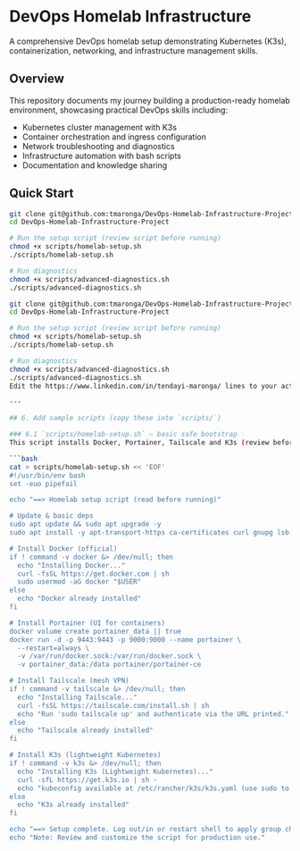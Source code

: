 # DevOps Homelab Infrastructure

A comprehensive DevOps homelab setup demonstrating Kubernetes (K3s), containerization, networking, and infrastructure management skills.

## Overview

This repository documents my journey building a production-ready homelab environment, showcasing practical DevOps skills including:

- Kubernetes cluster management with K3s
- Container orchestration and ingress configuration
- Network troubleshooting and diagnostics
- Infrastructure automation with bash scripts
- Documentation and knowledge sharing

## Quick Start

```bash
git clone git@github.com:tmaronga/DevOps-Homelab-Infrastructure-Project.git
cd DevOps-Homelab-Infrastructure-Project

# Run the setup script (review script before running)
chmod +x scripts/homelab-setup.sh
./scripts/homelab-setup.sh

# Run diagnostics
chmod +x scripts/advanced-diagnostics.sh
./scripts/advanced-diagnostics.sh

git clone git@github.com:tmaronga/DevOps-Homelab-Infrastructure-Project.git
cd DevOps-Homelab-Infrastructure-Project

# Run the setup script (review script before running)
chmod +x scripts/homelab-setup.sh
./scripts/homelab-setup.sh

# Run diagnostics
chmod +x scripts/advanced-diagnostics.sh
./scripts/advanced-diagnostics.sh
Edit the https://www.linkedin.com/in/tendayi-maronga/ lines to your actual contact info.

---

## 6. Add sample scripts (copy these into `scripts/`)

### 6.1 `scripts/homelab-setup.sh` — basic safe bootstrap
This script installs Docker, Portainer, Tailscale and K3s (review before running).

```bash
cat > scripts/homelab-setup.sh << 'EOF'
#!/usr/bin/env bash
set -euo pipefail

echo "==> Homelab setup script (read before running)"

# Update & basic deps
sudo apt update && sudo apt upgrade -y
sudo apt install -y apt-transport-https ca-certificates curl gnupg lsb-release

# Install Docker (official)
if ! command -v docker &> /dev/null; then
  echo "Installing Docker..."
  curl -fsSL https://get.docker.com | sh
  sudo usermod -aG docker "$USER"
else
  echo "Docker already installed"
fi

# Install Portainer (UI for containers)
docker volume create portainer_data || true
docker run -d -p 9443:9443 -p 9000:9000 --name portainer \
  --restart=always \
  -v /var/run/docker.sock:/var/run/docker.sock \
  -v portainer_data:/data portainer/portainer-ce

# Install Tailscale (mesh VPN)
if ! command -v tailscale &> /dev/null; then
  echo "Installing Tailscale..."
  curl -fsSL https://tailscale.com/install.sh | sh
  echo "Run 'sudo tailscale up' and authenticate via the URL printed."
else
  echo "Tailscale already installed"
fi

# Install K3s (lightweight Kubernetes)
if ! command -v k3s &> /dev/null; then
  echo "Installing K3s (Lightweight Kubernetes)..."
  curl -sfL https://get.k3s.io | sh -
  echo "kubeconfig available at /etc/rancher/k3s/k3s.yaml (use sudo to access)"
else
  echo "K3s already installed"
fi

echo "==> Setup complete. Log out/in or restart shell to apply group changes."
echo "Note: Review and customize the script for production use."
